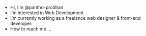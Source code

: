 - Hi, I’m @pantho-prodhan
- I’m interested in Web Development
- I’m currently working as a freelance web designer & front-end developer.
- How to reach me ...

<!---
pantho-prodhan/pantho-prodhan is a ✨ special ✨ repository because its `README.md` (this file) appears on your GitHub profile.
You can click the Preview link to take a look at your changes.
--->
